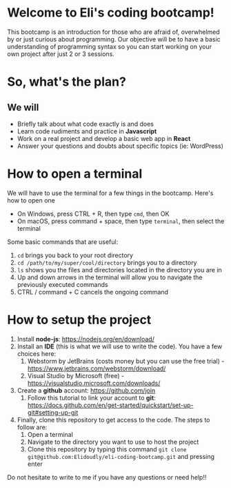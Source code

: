 # Welcome to Eli's coding bootcamp!
This bootcamp is an introduction for those who are afraid of, overwhelmed 
by or just curious about programming. Our objective will be to have a basic understanding of 
programming syntax so you can start working on your own project after just 2 or 3 sessions. 

# So, what's the plan?
## We will
- Briefly talk about what code exactly is and does
- Learn code rudiments and practice in **Javascript**
- Work on a real project and develop a basic web app in **React**
- Answer your questions and doubts about specific topics (ie: WordPress)

# How to open a terminal
We will have to use the terminal for a few things in the bootcamp. Here's how to open one
- On Windows, press CTRL + R, then type `cmd`, then OK
- On macOS, press command + space, then type `terminal`, then select the terminal

Some basic commands that are useful:
1. `cd` brings you back to your root directory
2. `cd /path/to/my/super/cool/directory` brings you to a directory
3. `ls` shows you the files and directories located in the directory you are in
4. Up and down arrows in the terminal will allow you to navigate the previously executed commands
5. CTRL / command + C cancels the ongoing command

# How to setup the project 
1. Install **node-js**: https://nodejs.org/en/download/
2. Install an **IDE** (this is what we will use to write the code). You have a few choices here:
   1. Webstorm by JetBrains (costs money but you can use the free trial) - 
   https://www.jetbrains.com/webstorm/download/
   2. Visual Studio by Microsoft (free) - https://visualstudio.microsoft.com/downloads/
3. Create a **github** account: https://github.com/join
   1. Follow this tutorial to link your account to **git**: https://docs.github.com/en/get-started/quickstart/set-up-git#setting-up-git
4. Finally, clone this repository to get access to the code. The steps to follow are:
   1. Open a terminal 
   2. Navigate to the directory you want to use to host the project
   3. Clone this repository by typing this command `git clone git@github.com:Elidoudly/eli-coding-bootcamp.git` and pressing enter

Do not hesitate to write to me if you have any questions or need help!!
